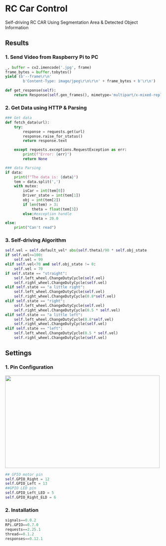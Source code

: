 # RC Car Control
Self-driving RC CAR Using Segmentation Area & Detected Object Information

## Results
### 1. Send Video from Raspberry Pi to PC
```python
_, buffer = cv2.imencode('.jpg', frame)
frame_bytes = buffer.tobytes()
yield (b'--frame\r\n'
        b'Content-Type: image/jpeg\r\n\r\n' + frame_bytes + b'\r\n')
        
def get_response(self):
    return Response(self.gen_frames(), mimetype='multipart/x-mixed-replace; boundary=frame')
```    

### 2. Get Data using HTTP & Parsing
```python
### Get data
def fetch_data(url):
    try:
        response = requests.get(url)
        response.raise_for_status()
        return response.text

    except requests.exceptions.RequestException as err:
        print(f"Error: {err}")
        return None

### data Parsing
if data:
    print(f"The data is: {data}")
    tem = data.split(',')
    with mutex:
        isCar = int(tem[0])
        Driver_state = int(tem[1])
        obj = int(tem[2])
        if len(tem) > 3:
            theta = float(tem[3])
        else:#exception handle
            theta = 20.0
else:
    print("Can't read")
```

### 3. Self-driving Algorithm
```python
self.vel = self.default_vel* abs(self.theta)/90 * self.obj_state
if self.vel>=100:
    self.vel = 99
elif self.vel<70 and self.obj_state != 0:
    self.vel = 70
if self.state == "straight":
    self.left_wheel.ChangeDutyCycle(self.vel)
    self.right_wheel.ChangeDutyCycle(self.vel)
elif self.state == "a little right":
    self.left_wheel.ChangeDutyCycle(self.vel)
    self.right_wheel.ChangeDutyCycle(0.8*self.vel)
elif self.state == "right":
    self.left_wheel.ChangeDutyCycle(self.vel)
    self.right_wheel.ChangeDutyCycle(0.5 * self.vel)
elif self.state == "a little left":
    self.left_wheel.ChangeDutyCycle(0.8*self.vel)
    self.right_wheel.ChangeDutyCycle(self.vel)
elif self.state == "left":
    self.left_wheel.ChangeDutyCycle(0.5 * self.vel)
    self.right_wheel.ChangeDutyCycle(self.vel)
```

## Settings

### 1. Pin Configuration
  
  <img src="https://github.com/66yurimi99/Z-ERO/assets/86766617/2e22b351-6af7-4a81-ba6a-981cb0e8dfd8" width="500" height="300">

```python
## GPIO motor pin
self.GPIO_Right = 12
self.GPIO_Left = 13
##GPIO LED pin
self.GPIO_Left_LED = 5
self.GPIO_Right_ELD = 6
```      

### 2. Installation
```python
signals==0.0.2
RPi.GPIO==0.7.0
requests==2.25.1
thread==0.1.2
responses==0.12.1
```



